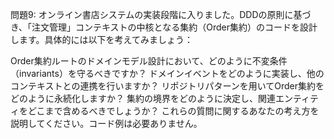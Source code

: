 問題9: オンライン書店システムの実装段階に入りました。DDDの原則に基づき、「注文管理」コンテキストの中核となる集約（Order集約）のコードを設計します。具体的には以下を考えてみましょう：

Order集約ルートのドメインモデル設計において、どのように不変条件（invariants）を守るべきですか？
ドメインイベントをどのように実装し、他のコンテキストとの連携を行いますか？
リポジトリパターンを用いてOrder集約をどのように永続化しますか？
集約の境界をどのように決定し、関連エンティティをどこまで含めるべきでしょうか？
これらの質問に関するあなたの考え方を説明してください。コード例は必要ありません。